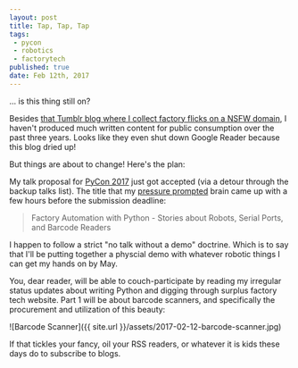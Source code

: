 ```yaml
---
layout: post
title: Tap, Tap, Tap
tags:
 - pycon
 - robotics
 - factorytech
published: true
date: Feb 12th, 2017
---
```


... is this thing still on?

Besides [that Tumblr blog where I collect factory flicks on a NSFW domain](http://manufacturingporn.com/archive), I haven't produced much written content for public consumption over the past three years. Looks like they even shut down Google Reader because this blog dried up!

But things are about to change! Here's the plan:

My talk proposal for [PyCon 2017](https://us.pycon.org/2017/) just got accepted (via a detour through the backup talks list). The title that my [pressure prompted](http://www.cppasiapacific.com/content/Look%20Inside/4278.pdf) brain came up with a few hours before the submission deadline:

> Factory Automation with Python - Stories about Robots, Serial Ports, and Barcode Readers

I happen to follow a strict "no talk without a demo" doctrine. Which is to say that I'll be putting together a physcial demo with whatever robotic things I can get my hands on by May.

You, dear reader, will be able to couch-participate by reading my irregular status updates about writing Python and digging through surplus factory tech website. Part 1 will be about barcode scanners, and specifically the procurement and utilization of this beauty:

![Barcode Scanner]({{ site.url }}/assets/2017-02-12-barcode-scanner.jpg)

If that tickles your fancy, oil your RSS readers, or whatever it is kids these days do to subscribe to blogs.
